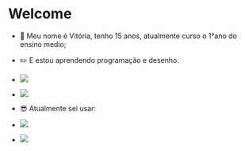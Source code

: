  # Welcome
 - 🌱 Meu nome é Vitória, tenho 15 anos, atualmente curso o 1°ano do ensino medio;
- ✏️ E estou aprendendo programação e desenho.

- <a href="https://instagram.com/vitoriamartins_a" target="_blank"><img src="https://img.shields.io/badge/-Instagram-%23E4405F?style=for-the-badge&logo=instagram&logoColor=white" target="_blank"></a>

- <a href = "vitoriamartinsalves2006@gamil.com"><img src="https://img.shields.io/badge/Gmail-D14836?style=for-the-badge&logo=gmail&logoColor=white" target="_blank"></a>
- 😎 Atualmente sei usar:
- ![](https://img.shields.io/badge/Scratch-4D97FF?style=for-the-badge&logo=Scratch&logoColor=white)

- ![](https://img.shields.io/badge/JavaScript-323330?style=for-the-badge&logo=javascript&logoColor=F7DF1E)
